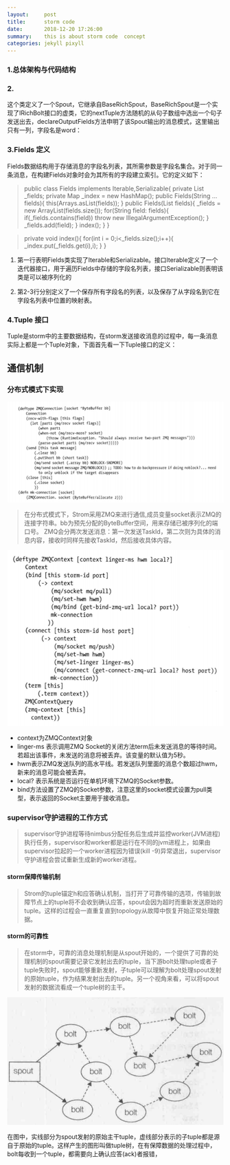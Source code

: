 ```yaml
---
layout:     post
title:      storm code
date:       2018-12-20 17:26:00
summary:    this is about storm code  concept
categories: jekyll pixyll
---
```


### 1.总体架构与代码结构


### 2.

这个类定义了一个Spout，它继承自BaseRichSpout，BaseRichSpout是一个实现了IRichBolt接口的虚类，它的nextTuple方法随机的从句子数组中选出一个句子发送出去，declareOutputFields方法申明了该Spout输出的消息模式，这里输出只有一列，字段名是word：



### 3.Fields 定义
Fields数据结构用于存储消息的字段名列表，其所需参数是字段名集合。对于同一条消息，在构建Fields对象时会为其所有的字段建立索引。它的定义如下：
<blockquote>
  <p>
  public class Fields implements Iterable<String>,Serializable{
    private List<String> _fields;
    private Map<String,Integer> _index = new HashMap<String,Integer>();
    public Fields(String ... fields){
       this(Arrays.asList(fields));
    }
    public Fields(List<String> fields){
      _fields = new ArrayList<String>(fields.size());
      for(String field: fields){
        if(_fields.contains(field))
        throw new IllegalArgumentException();
      }
        _fields.add(field);
    }
    index();
    }
    }

  </p>
</blockquote>

<blockquote>
  <p>
  private void index(){
    for(int i = 0;i<_fields.size();i++){
        _index.put(_fields.get(i),i);
    }
  }
  </p>
</blockquote>


1. 第一行表明Fields类实现了Iterable<String>和Serializable。接口Iterable<String>定义了一个迭代器接口，用于遍历Fields中存储的字段名列表，接口Serializable则表明该类是可以被序列化的

2. 第2-3行分别定义了一个保存所有字段名的列表，以及保存了从字段名到它在字段名列表中位置的映射表。


### 4.Tuple 接口
Tuple是storm中的主要数据结构，在storm发送接收消息的过程中，每一条消息实际上都是一个Tuple对象，下面首先看一下Tuple接口的定义：

##   通信机制
### 分布式模式下实现

![](/images/5dfb0cbd211be2227a93ca1b31eb17b.png)
>  在分布式模式下，Strom采用ZMQ来进行通信,成员变量socket表示ZMQ的连接字符串。bb为预先分配的ByteBuffer空间，用来存储已被序列化的端口号。 ZMQ会分两次发送消息：第一次发送TaskId，第二次则为具体的消息内容，接收时同样先接收TaskId，然后接收具体内容。

![](/images/15470994851111.jpg)
- context为ZMQContext对象
- linger-ms 表示调用ZMQ Socket的关闭方法term后未发送消息的等待时间。若超出该事件，未发送的消息将被丢弃。该变量的默认值为5秒。
- hwm表示ZMQ发送队列的高水平线。若发送队列里面的消息个数超过hwm，新来的消息可能会被丢弃。
- local? 表示系统是否运行在单机环境下ZMQ的Socket参数。
- bind方法设置了ZMQ的Socket参数，注意这里的socket模式设置为pull类型，表示返回的Socket主要用于接收消息。



### supervisor守护进程的工作方式
> supervisor守护进程等待nimbus分配任务后生成并监控worker(JVM进程)执行任务，supervisor和worker都是运行在不同的jvm进程上，如果由supervisor拉起的一个worker进程因为错误(kill -9)异常退出，supervisor守护进程会尝试重新生成新的worker进程。

#### storm保障传输机制
> Strom的tuple锚定h和应答确认机制，当打开了可靠传输的选项，传输到故障节点上的tuple将不会收到确认应答，spout会因为超时而重新发送原始的tuple。这样的过程会一直重复直到topology从故障中恢复开始正常处理数据。


#### storm的可靠性
>  在storm中，可靠的消息处理机制是从spout开始的，一个提供了可靠的处理机制的spout需要记录它发射出去的tuple，当下游bolt处理tuple或者子tuple失败时，spout能够重新发射，子tuple可以理解为bolt处理spout发射的原始tuple，作为结果发射出去的tuple。另一个视角来看，可以将spout发射的数据流看成一个tuple树的主干。

![](/images/11111111.jpg)

在图中，实线部分为spout发射的原始主干tuple，虚线部分表示的子tuple都是源自于原始的tuple。这样产生的图形叫做tuple树，在有保障数据的处理过程中，bolt每收到一个tuple，都需要向上确认应答(ack)者报错，
